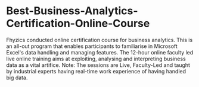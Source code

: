 # Best-Business-Analytics-Certification-Online-Course
Fhyzics conducted online certification course for business analytics.  This is an all-out program that enables participants to familiarise in Microsoft Excel's data handling and managing features. The 12-hour online faculty led live online training aims at exploiting, analysing and interpreting business data as a vital artifice. Note: The sessions are Live, Faculty-Led and taught by industrial experts having real-time work experience of having handled big data.
